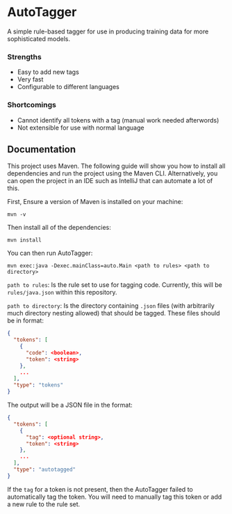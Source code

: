 # AutoTagger
A simple rule-based tagger for use in producing training data for more sophisticated models.

### Strengths
 - Easy to add new tags
 - Very fast
 - Configurable to different languages

### Shortcomings
 - Cannot identify all tokens with a tag (manual work needed afterwords)
 - Not extensible for use with normal language
 
 ## Documentation
 This project uses Maven. The following guide will show you how to install all dependencies and run the project using  the Maven CLI. Alternatively, you can open the project in an IDE such as IntelliJ that can automate a lot of this.
 
First, Ensure a version of Maven is installed on your machine: 
```shell script
mvn -v
```

Then install all of the dependencies:
```shell script
mvn install
```

You can then run AutoTagger:
```shell script
mvn exec:java -Dexec.mainClass=auto.Main <path to rules> <path to directory>
```

`path to rules`: Is the rule set to use for tagging code. Currently, this will be `rules/java.json` within this repository.

`path to directory`: Is the directory containing `.json` files (with arbitrarily much directory nesting allowed) that should be tagged. These files should be in format:

```json
{
  "tokens": [
    {
      "code": <boolean>,
      "token": <string>
    },
    ...
  ],
  "type": "tokens"
}
```

The output will be a JSON file in the format:
```json
{
  "tokens": [
    {
      "tag": <optional string>,
      "token": <string>
    },
    ...
  ],
  "type": "autotagged"
}
```

If the `tag` for a token is not present, then the AutoTagger failed to automatically tag the token. You will need to manually tag this token or add a new rule to the rule set.
